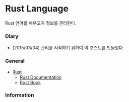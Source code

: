 # Rust Language

[Rust]:http://www.rust-lang.org/
Rust 언어를 배우고자 정보를 관리한다.


### Diary
* (2015/03/04) 관리를 시작하기 위하여 이 포스트를 만들었다.

### General
* [Rust]
  - [Rust Documentation](http://doc.rust-lang.org/)
  - [Rust Book](http://doc.rust-lang.org/1.0.0-alpha.2/book/README.html)

### Information
